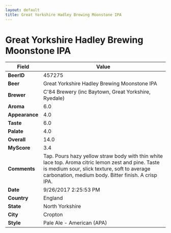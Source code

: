 ```yaml
---
layout: default
title: Great Yorkshire Hadley Brewing Moonstone IPA
---
```


# Great Yorkshire Hadley Brewing Moonstone IPA

| Field         | Value     |
|---------------|-----------|
| **BeerID** | 457275 |
| **Beer** | Great Yorkshire Hadley Brewing Moonstone IPA |
| **Brewer** | C&#39;84 Brewery (inc Baytown, Great Yorkshire, Ryedale) |
| **Aroma** | 6.0 |
| **Appearance** | 4.0 |
| **Taste** | 6.0 |
| **Palate** | 4.0 |
| **Overall** | 14.0 |
| **MyScore** | 3.4 |
| **Comments** | Tap. Pours hazy yellow straw body with thin white lace top. Aroma citric lemon zest and pine. Taste is medium sour, slick texture, soft to average carbonation, medium body. Bitter finish. A crisp IPA. |
| **Date** | 9/26/2017 2:25:53 PM |
| **Country** | England |
| **State** | North Yorkshire |
| **City** | Cropton |
| **Style** | Pale Ale - American (APA) |

